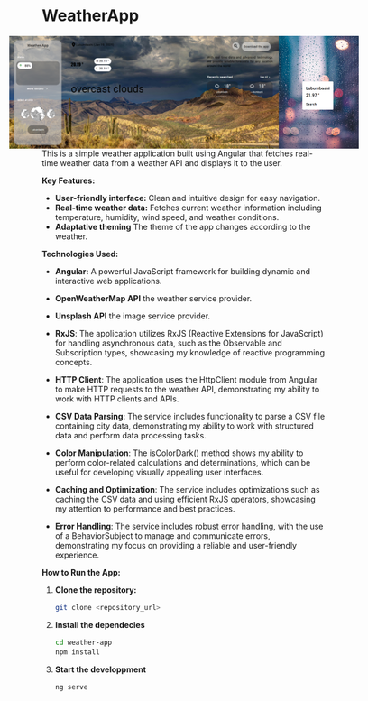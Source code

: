 # WeatherApp
<div style="display: flex; justify-content: center; align-items: center;">
  <img src="project-img.png" alt="My Image" width="auto" height="200" />
  <img src="mobile.png" alt="My Image" width="auto" height="200" />
</div>
This is a simple weather application built using Angular that fetches real-time weather data from a weather API and displays it to the user.

**Key Features:**

* **User-friendly interface:** Clean and intuitive design for easy navigation.
* **Real-time weather data:** Fetches current weather information including temperature, humidity, wind speed, and weather conditions.
* **Adaptative theming** The theme of the app changes according to the weather.

**Technologies Used:**

* **Angular:** A powerful JavaScript framework for building dynamic and interactive web applications.
* **OpenWeatherMap API** the weather service provider.
* **Unsplash API** the image service provider.
* **RxJS**: The application utilizes RxJS (Reactive Extensions for JavaScript) for handling asynchronous data, such as the Observable and Subscription types, showcasing my knowledge of reactive programming concepts.

* **HTTP Client**: The application uses the HttpClient module from Angular to make HTTP requests to the weather API, demonstrating my ability to work with HTTP clients and APIs.

* **CSV Data Parsing**: The service includes functionality to parse a CSV file containing city data, demonstrating my ability to work with structured data and perform data processing tasks.

* **Color Manipulation**: The isColorDark() method shows my ability to perform color-related calculations and determinations, which can be useful for developing visually appealing user interfaces.

* **Caching and Optimization**: The service includes optimizations such as caching the CSV data and using efficient RxJS operators, showcasing my attention to performance and best practices.

* **Error Handling**: The service includes robust error handling, with the use of a BehaviorSubject to manage and communicate errors, demonstrating my focus on providing a reliable and user-friendly experience.

**How to Run the App:**

1. **Clone the repository:**
   ```bash
   git clone <repository_url>
2. **Install the dependecies**
    ```bash 
    cd weather-app
    npm install
3. **Start the developpment**
    ```bash
    ng serve

